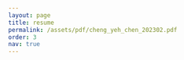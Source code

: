 ```yaml
---
layout: page
title: resume
permalink: /assets/pdf/cheng_yeh_chen_202302.pdf
order: 3
nav: true
---
```


<!-- <a href="/assets/pdf/brian_chao_resume.pdf" download>Download resume</a>

<object data="/assets/pdf/brian_chao_resume.pdf" type="application/pdf" width="100%" height="1000px">
    <embed src="/assets/pdf/brian_chao_resume.pdf">
    </embed>
</object>
--> 
